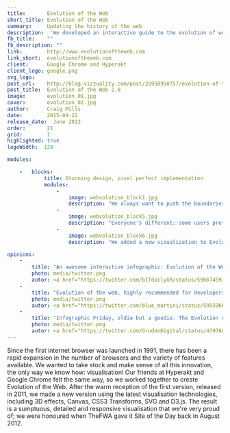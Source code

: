 ```yaml
---
title:       Evolution of the Web
short_title: Evolution of the Web
summary: 	 Updating the history of the web
description:  'We developed an interactive guide to the evolution of web browsers using a combination of the latest data visualisation technologies'
fb_title:    ""
fb_description: ""
link:        http://www.evolutionoftheweb.com
link_short:  evolutionoftheweb.com
client:      Google Chrome and Hyperakt
client_logo: google.png
svg_logo:    
post_url:    http://blog.vizzuality.com/post/25950950757/evolution-of-the-web-2-0
post_title:  Evolution of the Web 2.0
image:       evolution_01.jpg
cover:       evolution_02.jpg
author:      Craig Mills
date:        2015-04-22
release_date:  June 2012
order:       21
grid:        1
highlighted: true
logoWidth:  120

modules:

    -   blocks:
            title: Stunning design, pixel perfect implementation
            modules:
                -
                    image: webvolution_block1.jpg
                    description: "We always want to push the boundaries of how data can be visualised, allowing our designs to come to life uncompromised. Using vectors and SVG, for example, allowed us to implement zooming and panning, while moving the framework to D3.js gave us more options for visualisation."
                -
                    image: webvolution_block5.jpg
                    description: "Everyone's different; some users prefer light backgrounds on their webpages while others desire darker background. With night and day mode, you're free to explore the web's evolution in a way that suits you."
                -
                    image: webvolution_block6.jpg
                    description: "We added a new visualization to Evolution of the Web 2.0, showing the rise in the number of users and web traffic through the last 20 years. To keep the context of the main visualisation we included the appearance of new features and browsers to the x axis."

opinions:
    -
        title: "An awesome interactive infographic: Evolution of the Web"
        photo: media/twitter.png
        autor: <a href="https://twitter.com/bITdailyGR/status/596674593961672704"> bIT Daily </a>
    -
        title: "Evolution of the web, highly recommended for developers, UX designers and geeks in general"
        photo: media/twitter.png
        autor: <a href="https://twitter.com/blue_martini/status/595596653970718720"> bIT Daily </a>
    -
        title: "Infographic Friday, oldie but a goodie. The Evolution of the web: Gives a fantastic view of browser evolution"
        photo: media/twitter.png
        autor: <a href="https://twitter.com/GrudenDigital/status/479768387111768064"> Gruden </a>
---
```


Since the first internet browser was launched in 1991, there has been a rapid expansion in the number of browsers and the variety of features available. We wanted to take stock and make sense of all this innovation, the only way we know how: visualisation! Our friends at Hyperakt and Google Chrome felt the same way, so we worked together to create Evolution of the Web. After the warm reception of the first version, released in 2011, we made a new version using the latest visualisation technologies, including 3D effects, Canvas, CSS3 Transforms, SVG and D3.js. The result is a sumptuous, detailed and responsive visualisation that we're very proud of; we were honoured when TheFWA gave it Site of the Day back in August 2012. 
